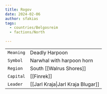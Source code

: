 ```yaml
---
title: Rogov
date: 2024-02-06
author: sfakias
tags:
  - countries/Belgosreim
  - factions/North
 
---
```

| | |
| --- | --- |
| `Meaning` | Deadly Harpoon |
| `Symbol` | Narwhal with harpoon horn |
| `Region` | South [[Walrus Shores]] |
| `Capital` | [[Finrek]] |
| `Leader` | [[Jarl Kraja\|Jarl Kraja Blugar]] |